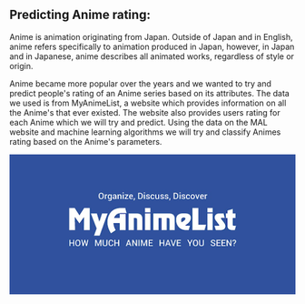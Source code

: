 ## Predicting Anime rating:
Anime is animation originating from Japan. Outside of Japan and in English, anime refers specifically to animation produced in Japan, however, in Japan and in Japanese, anime describes all animated works, regardless of style or origin.

Anime became more popular over the years and we wanted to try and predict people's rating of an Anime series based on its attributes.
The data we used is from MyAnimeList, a website which provides information on all the Anime's that ever existed. The website also provides users rating for each Anime which we will try and predict. 
Using the data on the MAL website and machine learning algorithms we will try and classify Animes rating based on the Anime's parameters.



![alt text](https://github.com/roeelq323/Anime-Rating-Project/blob/main/picture/mal.png?raw=true)
